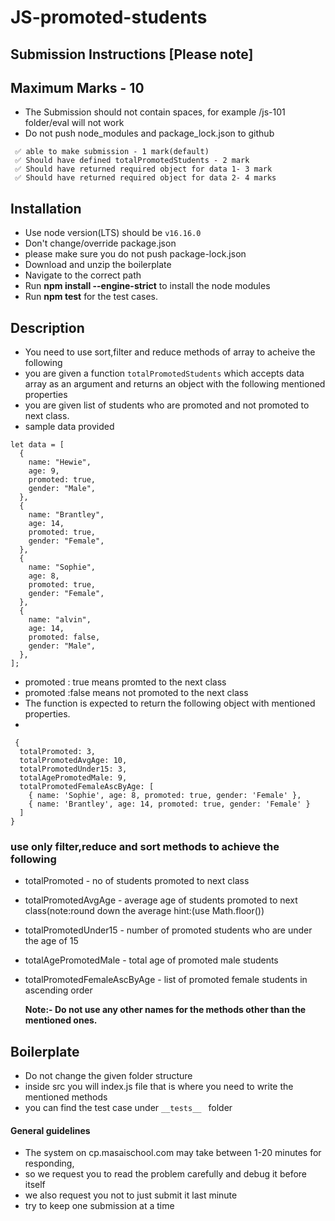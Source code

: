 # JS-promoted-students

## Submission Instructions [Please note]

## Maximum Marks - 10

- The Submission should not contain spaces, for example /js-101 folder/eval will not work
- Do not push node_modules and package_lock.json to github

```
 ✅ able to make submission - 1 mark(default)
 ✅ Should have defined totalPromotedStudents - 2 mark
 ✅ Should have returned required object for data 1- 3 mark
 ✅ Should have returned required object for data 2- 4 marks

```

## Installation

- Use node version(LTS) should be `v16.16.0`
- Don't change/override package.json
- please make sure you do not push package-lock.json
- Download and unzip the boilerplate
- Navigate to the correct path
- Run **npm install --engine-strict** to install the node modules
- Run **npm test** for the test cases.

## Description

- You need to use sort,filter and reduce methods of array to acheive the following
- you are given a function `totalPromotedStudents` which accepts data array as an argument and returns an object with the following mentioned properties
- you are given list of students who are promoted and not promoted to next class.
- sample data provided

```
let data = [
  {
    name: "Hewie",
    age: 9,
    promoted: true,
    gender: "Male",
  },
  {
    name: "Brantley",
    age: 14,
    promoted: true,
    gender: "Female",
  },
  {
    name: "Sophie",
    age: 8,
    promoted: true,
    gender: "Female",
  },
  {
    name: "alvin",
    age: 14,
    promoted: false,
    gender: "Male",
  },
];
```
 - promoted : true means promted to the next class
 - promoted :false means not promoted to the next class
- The function is expected to return the following object with mentioned properties.
-

```
 {
  totalPromoted: 3,
  totalPromotedAvgAge: 10,
  totalPromotedUnder15: 3,
  totalAgePromotedMale: 9,
  totalPromotedFemaleAscByAge: [
    { name: 'Sophie', age: 8, promoted: true, gender: 'Female' },
    { name: 'Brantley', age: 14, promoted: true, gender: 'Female' }
  ]
}
```

### use only filter,reduce and sort methods to achieve the following

- totalPromoted - no of students promoted to next class
- totalPromotedAvgAge - average age of students promoted to next class(note:round down the average hint:(use Math.floor())
- totalPromotedUnder15 - number of promoted students who are under the age of 15
- totalAgePromotedMale - total age of promoted male students
- totalPromotedFemaleAscByAge - list of promoted female students in ascending order

  **Note:- Do not use any other names for the methods other than the mentioned ones.**

####

## Boilerplate

- Do not change the given folder structure
- inside src you will index.js file that is where you need to write the mentioned methods
- you can find the test case under `__tests__ ` folder

#### General guidelines

- The system on cp.masaischool.com may take between 1-20 minutes for responding,
- so we request you to read the problem carefully and debug it before itself
- we also request you not to just submit it last minute
- try to keep one submission at a time

